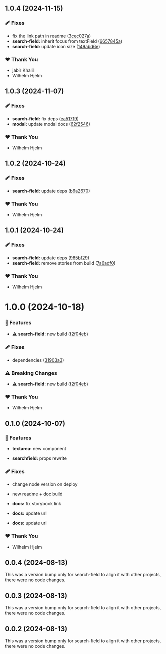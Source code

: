 ## 1.0.4 (2024-11-15)

### 🩹 Fixes

- fix the link path in readme ([3cec027a](https://github.com/migrationsverket/midas/commit/3cec027a))
- **search-field:** inherit focus from textField ([6657845a](https://github.com/migrationsverket/midas/commit/6657845a))
- **search-field:** update icon size ([149abd6e](https://github.com/migrationsverket/midas/commit/149abd6e))

### ❤️  Thank You

- jabir Khalil
- Wilhelm Hjelm

## 1.0.3 (2024-11-07)

### 🩹 Fixes

- **search-field:** fix deps ([ea51719](https://github.com/migrationsverket/midas/commit/ea51719))
- **modal:** update modal docs ([62f2546](https://github.com/migrationsverket/midas/commit/62f2546))

### ❤️  Thank You

- Wilhelm Hjelm

## 1.0.2 (2024-10-24)

### 🩹 Fixes

- **search-field:** update deps ([b6a2670](https://github.com/migrationsverket/midas/commit/b6a2670))

### ❤️  Thank You

- Wilhelm Hjelm

## 1.0.1 (2024-10-24)

### 🩹 Fixes

- **search-field:** update deps ([965bf29](https://github.com/migrationsverket/midas/commit/965bf29))
- **search-field:** remove stories from build ([7a6adf0](https://github.com/migrationsverket/midas/commit/7a6adf0))

### ❤️  Thank You

- Wilhelm Hjelm

# 1.0.0 (2024-10-18)

### 🚀 Features

- ⚠️  **search-field:** new build ([f2f04eb](https://github.com/migrationsverket/midas/commit/f2f04eb))

### 🩹 Fixes

- dependencies ([31903a3](https://github.com/migrationsverket/midas/commit/31903a3))

### ⚠️  Breaking Changes

- ⚠️  **search-field:** new build ([f2f04eb](https://github.com/migrationsverket/midas/commit/f2f04eb))

### ❤️  Thank You

- Wilhelm Hjelm

## 0.1.0 (2024-10-07)


### 🚀 Features

- **textarea:** new component

- **searchfield:** props rewrite


### 🩹 Fixes

- change node version on deploy

- new readme + doc build

- **docs:** fix storybook link

- **docs:** update url

- **docs:** update url


### ❤️  Thank You

- Wilhelm Hjelm

## 0.0.4 (2024-08-13)

This was a version bump only for search-field to align it with other projects, there were no code changes.

## 0.0.3 (2024-08-13)

This was a version bump only for search-field to align it with other projects, there were no code changes.

## 0.0.2 (2024-08-13)

This was a version bump only for search-field to align it with other projects, there were no code changes.